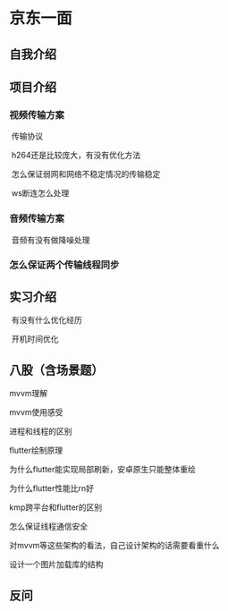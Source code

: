 # 京东一面

## 自我介绍

## 项目介绍

### 	视频传输方案

​		传输协议

​		h264还是比较庞大，有没有优化方法

​		怎么保证弱网和网络不稳定情况的传输稳定

​		ws断连怎么处理

### 	音频传输方案

​		音频有没有做降噪处理

### 	怎么保证两个传输线程同步

## 实习介绍

​	有没有什么优化经历

​	开机时间优化

## 八股（含场景题）

mvvm理解

mvvm使用感受

进程和线程的区别

flutter绘制原理

为什么flutter能实现局部刷新，安卓原生只能整体重绘

为什么flutter性能比rn好

kmp跨平台和flutter的区别

怎么保证线程通信安全

对mvvm等这些架构的看法，自己设计架构的话需要看重什么

设计一个图片加载库的结构

## 反问

